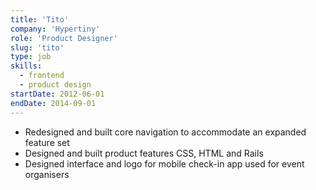 ```yaml
---
title: 'Tito'
company: 'Hypertiny'
role: 'Product Designer'
slug: 'tito'
type: job
skills:
  - frontend
  - product design
startDate: 2012-06-01
endDate: 2014-09-01
---
```


- Redesigned and built core navigation to accommodate an expanded feature set
- Designed and built product features CSS, HTML and Rails
- Designed interface and logo for mobile check-in app used for event organisers
